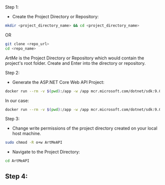 Step 1:
- Create the Project Directory or Repository:

```bash
mkdir <project_directory_name> && cd <project_directory_name>
```

OR

```bash
git clone <repo_url>
cd <repo_name>
```

*ArtMe* is the Project Directory or Repository which would contain the project's
root folder. Create and Enter into the directory or repository.

Step 2:
- Generate the ASP.NET Core Web API Project:

```bash
docker run --rm -v $(pwd):/app -w /app mcr.microsoft.com/dotnet/sdk:9.0 dotnet new webapi -o <name_of_project>
```
In our case:
```bash
docker run --rm -v $(pwd):/app -w /app mcr.microsoft.com/dotnet/sdk:9.0 dotnet new webapi -o ArtMeAPI
```

Step 3:
- Change write permissions of the project directory created on your local host machine.
```bash
sudo chmod -R o+w ArtMeAPI
```

- Navigate to the Project Directory:

```bash
cd ArtMeAPI
```

Step 4:
- 
